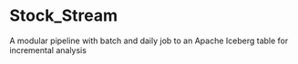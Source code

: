 # Stock_Stream
A modular pipeline with batch and daily job to an Apache Iceberg table for incremental analysis
